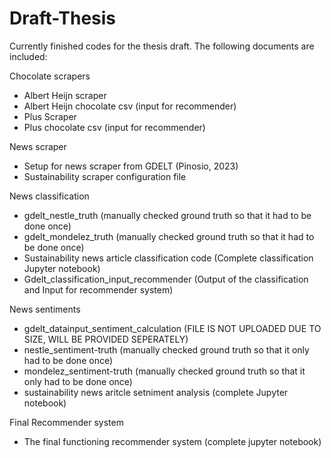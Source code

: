 # Draft-Thesis
Currently finished codes for the thesis draft. The following documents are included:

Chocolate scrapers
- Albert Heijn scraper
- Albert Heijn chocolate csv (input for recommender)
- Plus Scraper
- Plus chocolate csv (input for recommender)

News scraper
- Setup for news scraper from GDELT (Pinosio, 2023)
- Sustainability scraper configuration file

News classification
- gdelt_nestle_truth (manually checked ground truth so that it had to be done once)
- gdelt_mondelez_truth (manually checked ground truth so that it had to be done once)
- Sustainability news article classification code (Complete classification Jupyter notebook)
- Gdelt_classification_input_recommender (Output of the classification and Input for recommender system)

News sentiments
- gdelt_datainput_sentiment_calculation (FILE IS NOT UPLOADED DUE TO SIZE, WILL BE PROVIDED SEPERATELY)
- nestle_sentiment-truth (manually checked ground truth so that it only had to be done once)
- mondelez_sentiment-truth (manually checked ground truth so that it only had to be done once)
- sustainability news aritcle setniment analysis (complete Jupyter notebook)

Final Recommender system
- The final functioning recommender system (complete jupyter notebook)
